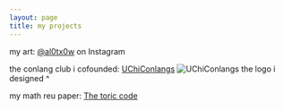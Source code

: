 ```yaml
---
layout: page
title: my projects
---
```


my art: [@al0tx0w](https://www.instagram.com/al0tx0w?igsh=YXM3ZG50a2Vidzdw) on Instagram

the conlang club i cofounded: [UChiConlangs](https://sites.google.com/view/uchiconlangs)
![UChiConlangs](https://atxwang.github.io/assets/img/uchiconlangs.png)
the logo i designed ^

my math reu paper: [The toric code](https://atxwang.github.io/assets/Wang,Alice.pdf)
